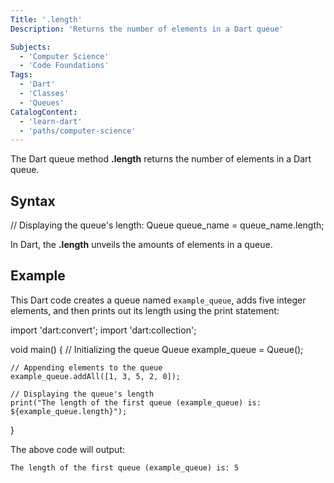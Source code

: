 ```yaml
---
Title: '.length'
Description: 'Returns the number of elements in a Dart queue'

Subjects: 
  - 'Computer Science'
  - 'Code Foundations'
Tags: 
  - 'Dart'
  - 'Classes'
  - 'Queues'
CatalogContent: 
  - 'learn-dart'
  - 'paths/computer-science'
---
```


The Dart queue method **.length** returns the number of elements in a Dart queue.

## Syntax

// Displaying the queue's length:
Queue queue_name = queue_name.length;

In Dart, the **.length** unveils the amounts of elements in a queue.

## Example

This Dart code creates a queue named `example_queue`, adds five integer elements, and then prints out its length using the print statement:

import 'dart:convert';
import 'dart:collection';

void main() 
{
    // Initializing the queue
    Queue<int> example_queue = Queue<int>();

    // Appending elements to the queue
    example_queue.addAll([1, 3, 5, 2, 0]);

    // Displaying the queue's length
    print("The length of the first queue (example_queue) is: ${example_queue.length}");
}

The above code will output:

    The length of the first queue (example_queue) is: 5
